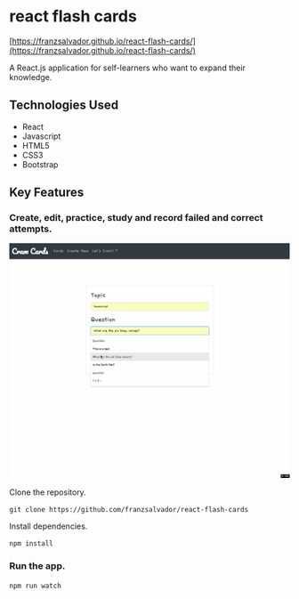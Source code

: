# react flash cards

[https://franzsalvador.github.io/react-flash-cards/](https://franzsalvador.github.io/react-flash-cards/)

A React.js application for self-learners who want to expand their knowledge.

## Technologies Used
- React
- Javascript
- HTML5
- CSS3
- Bootstrap

## Key Features

### Create, edit, practice, study and record failed and correct attempts.
![Demo](flash1.gif)

Clone the repository.
```
git clone https://github.com/franzsalvador/react-flash-cards
```

Install dependencies.
```
npm install
```

### Run the app.
```
npm run watch
```

